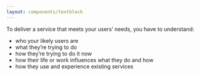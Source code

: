 ```yaml
---
layout: components/textblock
---
```


To deliver a service that meets your users’ needs, you have to understand:
- who your likely users are
- what they’re trying to do
- how they’re trying to do it now
- how their life or work influences what they do and how
- how they use and experience existing services
